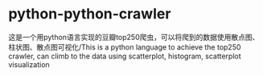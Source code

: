 # python-python-crawler
这是一个用python语言实现的豆瓣top250爬虫，可以将爬到的数据使用散点图、柱状图、散点图可视化/This is a python language to achieve the top250 crawler, can climb to the data using scatterplot, histogram, scatterplot visualization
